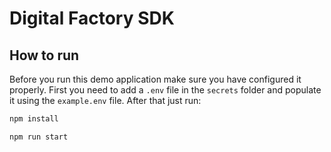 # Digital Factory SDK
## How to run
Before you run this demo application make sure you have configured it properly. First you need to add a `.env` file in the `secrets` folder and populate it using the `example.env` file. After that just run:
```sh
npm install

npm run start
```
